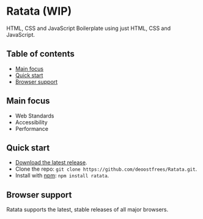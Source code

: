 # Ratata (WIP)

HTML, CSS and JavaScript Boilerplate using just HTML, CSS and JavaScript.

## Table of contents

- [Main focus](#main-focus)
- [Quick start](#quick-start)
- [Browser support](#browser-support)

## Main focus

- Web Standards
- Accessibility
- Performance

## Quick start

- [Download the latest release](https://github.com/deoostfrees/Ratata/releases).
- Clone the repo: `git clone https://github.com/deoostfrees/Ratata.git`.
- Install with [npm](https://www.npmjs.com): `npm install ratata`.

## Browser support

Ratata supports the latest, stable releases of all major browsers.
